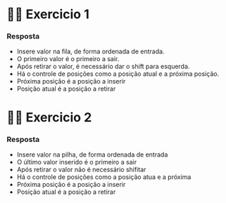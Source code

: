 # ✍🏼 Exercicio 1

### Resposta
- Insere valor na fila, de forma ordenada de entrada.
- O primeiro valor é o primeiro a sair.
- Após retirar o valor, é necessário dar o shift para esquerda.
- Há o controle de posições como a posição atual e a próxima posição.
- Próxima posição é a posição a inserir
- Posição atual é a posição a retirar

# ✍🏼 Exercicio 2

### Resposta
- Insere valor na pilha, de forma ordenada de entrada
- O último valor inserido é o primeiro a sair
- Após retirar o valor não é necessário shifitar
- Há o controle de posições como a posição atua e a próxima
- Próxima posição é a posição a inserir
- Posição atual é a posição a retirar

